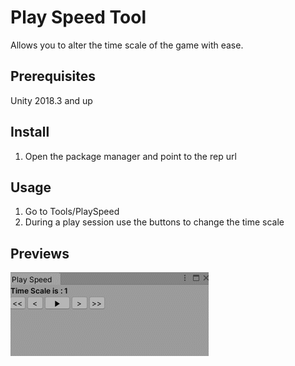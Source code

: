# Play Speed Tool
Allows you to alter the time scale of the game with ease.

## Prerequisites
Unity 2018.3 and up

## Install

1. Open the package manager and point to the rep url

## Usage
1. Go to Tools/PlaySpeed
2. During a play session use the buttons to change the time scale

## Previews
![alt text](Previews/step1.gif)
